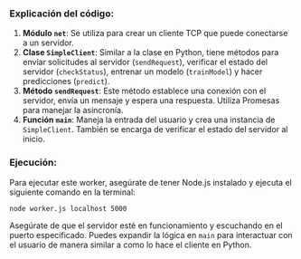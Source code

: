 ### Explicación del código:

1. **Módulo `net`**: Se utiliza para crear un cliente TCP que puede conectarse a un servidor.
2. **Clase `SimpleClient`**: Similar a la clase en Python, tiene métodos para enviar solicitudes al servidor (`sendRequest`), verificar el estado del servidor (`checkStatus`), entrenar un modelo (`trainModel`) y hacer predicciones (`predict`).
3. **Método `sendRequest`**: Este método establece una conexión con el servidor, envía un mensaje y espera una respuesta. Utiliza Promesas para manejar la asincronía.
4. **Función `main`**: Maneja la entrada del usuario y crea una instancia de `SimpleClient`. También se encarga de verificar el estado del servidor al inicio.

### Ejecución:
Para ejecutar este worker, asegúrate de tener Node.js instalado y ejecuta el siguiente comando en la terminal:

```bash
node worker.js localhost 5000
```

Asegúrate de que el servidor esté en funcionamiento y escuchando en el puerto especificado. Puedes expandir la lógica en `main` para interactuar con el usuario de manera similar a como lo hace el cliente en Python.